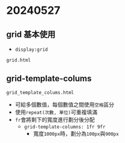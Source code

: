 # 20240527

## grid 基本使用

- `display:grid`

`grid.html`

## grid-template-colums

`grid_template_colums.html`

- 可給多個數值，每個數值之間使用`空格`區分
- 使用`repeat(次數, 單位)`可重複填滿
- `fr`會將剩下的寬度進行劃分後分配
    - `grid-template-columns: 1fr 9fr`
        - 寬度`1000px`時，劃分為`100px`與`900px`
